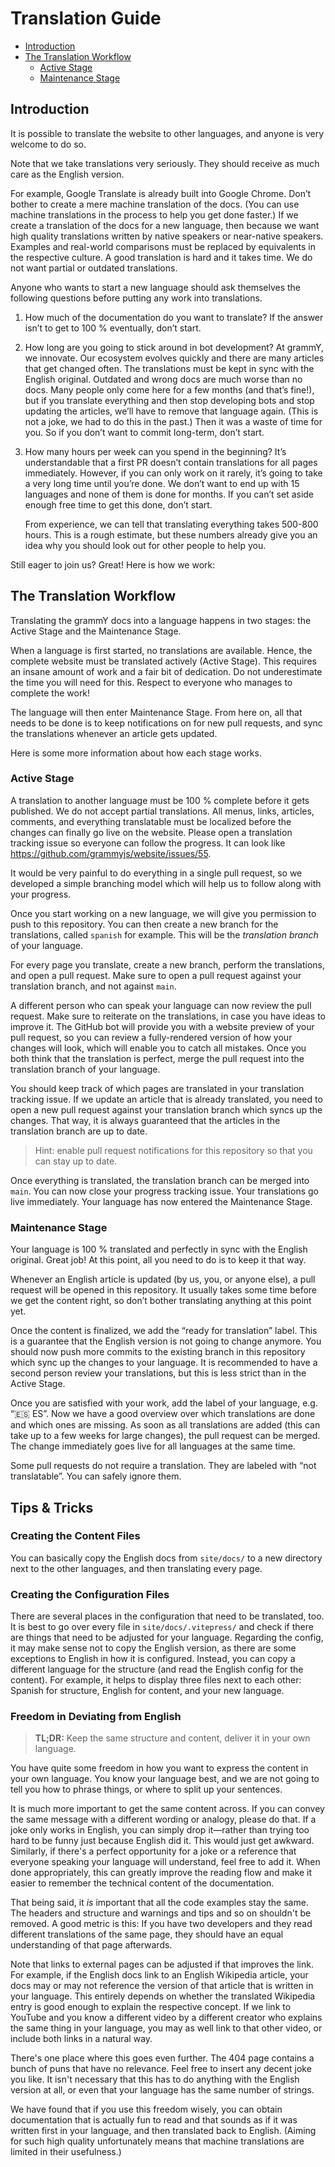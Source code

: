 # Translation Guide

- [Introduction](#introduction)
- [The Translation Workflow](#the-translation-workflow)
  - [Active Stage](#active-stage)
  - [Maintenance Stage](#maintenance-stage)

## Introduction

It is possible to translate the website to other languages, and anyone is very welcome to do so.

Note that we take translations very seriously.
They should receive as much care as the English version.

For example, Google Translate is already built into Google Chrome.
Don’t bother to create a mere machine translation of the docs.
(You can use machine translations in the process to help you get done faster.)
If we create a translation of the docs for a new language, then because we want high quality translations written by native speakers or near-native speakers.
Examples and real-world comparisons must be replaced by equivalents in the respective culture.
A good translation is hard and it takes time.
We do not want partial or outdated translations.

Anyone who wants to start a new language should ask themselves the following questions before putting any work into translations.

1. How much of the documentation do you want to translate?
   If the answer isn’t to get to 100 % eventually, don’t start.
2. How long are you going to stick around in bot development?
   At grammY, we innovate.
   Our ecosystem evolves quickly and there are many articles that get changed often.
   The translations must be kept in sync with the English original.
   Outdated and wrong docs are much worse than no docs.
   Many people only come here for a few months (and that’s fine!), but if you translate everything and then stop developing bots and stop updating the articles, we’ll have to remove that language again.
   (This is not a joke, we had to do this in the past.)
   Then it was a waste of time for you.
   So if you don’t want to commit long-term, don’t start.
3. How many hours per week can you spend in the beginning?
   It’s understandable that a first PR doesn’t contain translations for all pages immediately.
   However, if you can only work on it rarely, it’s going to take a very long time until you’re done.
   We don’t want to end up with 15 languages and none of them is done for months.
   If you can’t set aside enough free time to get this done, don’t start.

   From experience, we can tell that translating everything takes 500-800 hours.
   This is a rough estimate, but these numbers already give you an idea why you should look out for other people to help you.

Still eager to join us?
Great!
Here is how we work:

## The Translation Workflow

Translating the grammY docs into a language happens in two stages: the Active Stage and the Maintenance Stage.

When a language is first started, no translations are available.
Hence, the complete website must be translated actively (Active Stage).
This requires an insane amount of work and a fair bit of dedication.
Do not underestimate the time you will need for this.
Respect to everyone who manages to complete the work!

The language will then enter Maintenance Stage.
From here on, all that needs to be done is to keep notifications on for new pull requests, and sync the translations whenever an article gets updated.

Here is some more information about how each stage works.

### Active Stage

A translation to another language must be 100 % complete before it gets published.
We do not accept partial translations.
All menus, links, articles, comments, and everything translatable must be localized before the changes can finally go live on the website.
Please open a translation tracking issue so everyone can follow the progress.
It can look like <https://github.com/grammyjs/website/issues/55>.

It would be very painful to do everything in a single pull request, so we developed a simple branching model which will help us to follow along with your progress.

Once you start working on a new language, we will give you permission to push to this repository.
You can then create a new branch for the translations, called `spanish` for example.
This will be the _translation branch_ of your language.

For every page you translate, create a new branch, perform the translations, and open a pull request.
Make sure to open a pull request against your translation branch, and not against `main`.

A different person who can speak your language can now review the pull request.
Make sure to reiterate on the translations, in case you have ideas to improve it.
The GitHub bot will provide you with a website preview of your pull request, so you can review a fully-rendered version of how your changes will look, which will enable you to catch all mistakes.
Once you both think that the translation is perfect, merge the pull request into the translation branch of your language.

You should keep track of which pages are translated in your translation tracking issue.
If we update an article that is already translated, you need to open a new pull request against your translation branch which syncs up the changes.
That way, it is always guaranteed that the articles in the translation branch are up to date.

> Hint: enable pull request notifications for this repository so that you can stay up to date.

Once everything is translated, the translation branch can be merged into `main`.
You can now close your progress tracking issue.
Your translations go live immediately.
Your language has now entered the Maintenance Stage.

### Maintenance Stage

Your language is 100 % translated and perfectly in sync with the English original.
Great job!
At this point, all you need to do is to keep it that way.

Whenever an English article is updated (by us, you, or anyone else), a pull request will be opened in this repository.
It usually takes some time before we get the content right, so don’t bother translating anything at this point yet.

Once the content is finalized, we add the “ready for translation” label.
This is a guarantee that the English version is not going to change anymore.
You should now push more commits to the existing branch in this repository which sync up the changes to your language.
It is recommended to have a second person review your translations, but this is less strict than in the Active Stage.

Once you are satisfied with your work, add the label of your language, e.g. “🇪🇸 ES”.
Now we have a good overview over which translations are done and which ones are missing.
As soon as all translations are added (this can take up to a few weeks for large changes), the pull request can be merged.
The change immediately goes live for all languages at the same time.

Some pull requests do not require a translation.
They are labeled with “not translatable”.
You can safely ignore them.

## Tips & Tricks

### Creating the Content Files

You can basically copy the English docs from `site/docs/` to a new directory next to the other languages, and then translating every page.

### Creating the Configuration Files

There are several places in the configuration that need to be translated, too.
It is best to go over every file in `site/docs/.vitepress/` and check if there are things that need to be adjusted for your language.
Regarding the config, it may make sense not to copy the English version, as there are some exceptions to English in how it is configured.
Instead, you can copy a different language for the structure (and read the English config for the content).
For example, it helps to display three files next to each other: Spanish for structure, English for content, and your new language.

### Freedom in Deviating from English

> **TL;DR:** Keep the same structure and content, deliver it in your own language.

You have quite some freedom in how you want to express the content in your own language.
You know your language best, and we are not going to tell you how to phrase things, or where to split up your sentences.

It is much more important to get the same content across.
If you can convey the same message with a different wording or analogy, please do that.
If a joke only works in English, you can simply drop it—rather than trying too hard to be funny just because English did it.
This would just get awkward.
Similarly, if there's a perfect opportunity for a joke or a reference that everyone speaking your language will understand, feel free to add it.
When done appropriately, this can greatly improve the reading flow and make it easier to remember the technical content of the documentation.

That being said, it _is_ important that all the code examples stay the same.
The headers and structure and warnings and tips and so on shouldn't be removed.
A good metric is this:
If you have two developers and they read different translations of the same page, they should have an equal understanding of that page afterwards.

Note that links to external pages can be adjusted if that improves the link.
For example, if the English docs link to an English Wikipedia article, your docs may or may not reference the version of that article that is written in your language.
This entirely depends on whether the translated Wikipedia entry is good enough to explain the respective concept.
If we link to YouTube and you know a different video by a different creator who explains the same thing in your language, you may as well link to that other video, or include both links in a natural way.

There's one place where this goes even further.
The 404 page contains a bunch of puns that have no relevance.
Feel free to insert any decent joke you like.
It isn't necessary that this has to do anything with the English version at all, or even that your language has the same number of strings.

We have found that if you use this freedom wisely, you can obtain documentation that is actually fun to read and that sounds as if it was written first in your language, and then translated back to English.
(Aiming for such high quality unfortunately means that machine translations are limited in their usefulness.)
